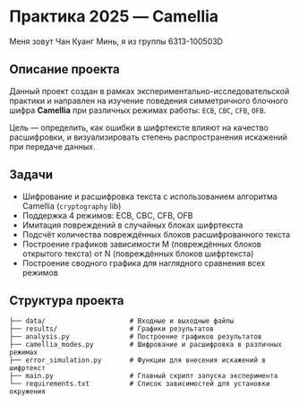 # Практика 2025 — Camellia
Меня зовут Чан Куанг Минь, я из группы 6313-100503D

## Описание проекта

Данный проект создан в рамках экспериментально-исследовательской практики и направлен на изучение поведения симметричного блочного шифра **Camellia** при различных режимах работы: `ECB`, `CBC`, `CFB`, `OFB`.

Цель — определить, как ошибки в шифртексте влияют на качество расшифровки, и визуализировать степень распространения искажений при передаче данных.

## Задачи

- Шифрование и расшифровка текста с использованием алгоритма Camellia (`cryptography` lib)
- Поддержка 4 режимов: ECB, CBC, CFB, OFB
- Имитация повреждений в случайных блоках шифртекста
- Подсчёт количества повреждённых блоков расшифрованного текста
- Построение графиков зависимости M (повреждённых блоков открытого текста) от N (повреждённых блоков шифртекста)
- Построение сводного графика для наглядного сравнения всех режимов

## Структура проекта

```
├── data/                     # Входные и выходные файлы
├── results/                  # Графики результатов
├── analysis.py               # Построение графиков результатов
├── camellia_modes.py         # Шифрование и расшифровка в различных режимах
├── error_simulation.py       # Функции для внесения искажений в шифртекст
├── main.py                   # Главный скрипт запуска эксперимента
└── requirements.txt          # Список зависимостей для установки окружения
```